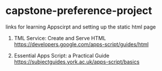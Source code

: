 # capstone-preference-project


links for learning Appscirpt and setting up the static html page
1. TML Service: Create and Serve HTML
    https://developers.google.com/apps-script/guides/html

2. Essential Apps Script: a Practical Guide
    https://subjectguides.york.ac.uk/apps-script/basics
